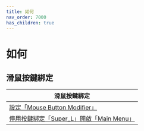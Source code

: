 ```yaml
---
title: 如何
nav_order: 7000
has_children: true
---
```



# 如何


## 滑鼠按鍵綁定

| 滑鼠按鍵綁定 |
| ------- |
| [設定「Mouse Button Modifier」](https://samwhelp.github.io/note-about-kubuntu/read/howto/config-mouse-button-modifier.html) |
| [停用按鍵綁定「Super_L」開啟「Main Menu」](https://samwhelp.github.io/note-about-kubuntu/read/howto/disable-keybind-open-main-menu.html) |

